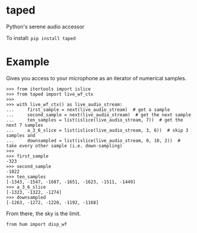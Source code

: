 
# taped
Python's serene audio accessor


To install:	```pip install taped```


# Example

Gives you access to your microphone as an iterator of numerical samples.

```pydocstring
>>> from itertools import islice
>>> from taped import live_wf_ctx
>>>
>>> with live_wf_ctx() as live_audio_stream:
...     first_sample = next(live_audio_stream)  # get a sample
...     second_sample = next(live_audio_stream)  # get the next sample
...     ten_samples = list(islice(live_audio_stream, 7))  # get the next 7 samples
...     a_3_6_slice = list(islice(live_audio_stream, 3, 6))  # skip 3 samples and
...     downsampled = list(islice(live_audio_stream, 0, 10, 2))  # take every other sample (i.e. down-sampling)
>>>
>>> first_sample
-323
>>> second_sample
-1022
>>> ten_samples
[-1343, -1547, -1687, -1651, -1623, -1511, -1449]
>>> a_3_6_slice
[-1323, -1322, -1274]
>>> downsampled
[-1263, -1272, -1220, -1192, -1168]
```

From there, the sky is the limit.

```pydocstring
from hum import disp_wf

```
